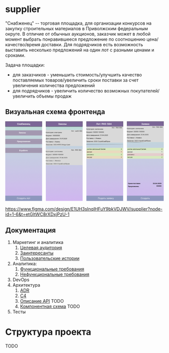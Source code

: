 # supplier

"Снабженец" -- торговая площадка, для организации конкурсов на закупку строительных материалов в Приволжским федеральным округе. 
В отличие от обычных аукционов, заказчик может в любой момент выбрать понравившееся предложение по соотношению цена/качество/время 
доставки. Для подрядчиков есть возможность выставить несколько предложений на один лот с разными ценами и сроками.   

Задача площадки:
* для заказчиков - уменьшить стоимость/улучшить качество поставляемых товаров/увеличить сроки поставки за счет увеличения количества предложений
* для подрядчиков - увеличить количество возможных покупателей/увеличить объемы продаж 

## Визуальная схема фронтенда

![Визуальная схема фронтенда](./img/supplier.png)

https://www.figma.com/design/E1UH3sInqlHFuY9bkVDJWV/supplier?node-id=1-6&t=etGltWC8rXDxjPzU-1

## Документация

1. Маркетинг и аналитика
    1. [Целевая аудитория](./docs/01-biz/01-target-audience.md)
    2. [Заинтересанты](./docs/01-biz/02-stakeholders.md)
    3. [Пользовательские истории](./docs/01-biz/03-bizreq.md)
2. Аналитика:
    1. [Функциональные требования](./docs/02-analysis/01-functional-requiremens.md)
    2. [Нефункциональные требования](./docs/02-analysis/02-nonfunctional-requirements.md)
3. DevOps
4. Архитектура
    1. [ADR](./docs/04-architecture/01-adrs/ADR.md)
    2. [C4](./docs/04-architecture/02-c4/C4.md)
    2. [Описание API](./docs/04-architecture/02-api.md) TODO
    3. [Компонентная схема](./docs/04-architecture/03-arch.md) TODO
5. Тесты

# Структура проекта

TODO
